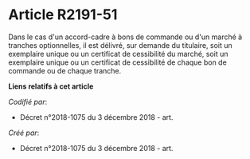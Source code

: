 # Article R2191-51

Dans le cas d'un accord-cadre à bons de commande ou d'un marché à tranches optionnelles, il est délivré, sur demande du
titulaire, soit un exemplaire unique ou un certificat de cessibilité du marché, soit un exemplaire unique ou un certificat de
cessibilité de chaque bon de commande ou de chaque tranche.

**Liens relatifs à cet article**

_Codifié par_:

  - Décret n°2018-1075 du 3 décembre 2018 - art.

_Créé par_:

  - Décret n°2018-1075 du 3 décembre 2018 - art.
